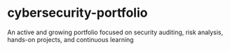 # cybersecurity-portfolio
An active and growing portfolio focused on security auditing, risk analysis, hands-on projects, and continuous learning
